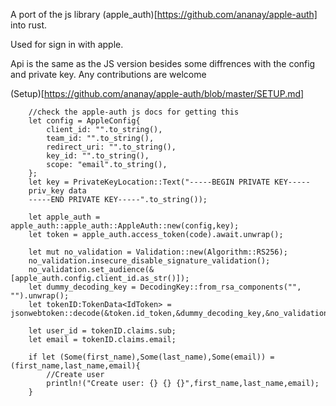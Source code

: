 A port of the js library (apple_auth)[https://github.com/ananay/apple-auth] into rust.

Used for sign in with apple. 

Api is the same as the JS version besides some diffrences with the config and private key. Any contributions are welcome

(Setup)[https://github.com/ananay/apple-auth/blob/master/SETUP.md]
```
    //check the apple-auth js docs for getting this
    let config = AppleConfig{ 
        client_id: "".to_string(), 
        team_id: "".to_string(), 
        redirect_uri: "".to_string(), 
        key_id: "".to_string(), 
        scope: "email".to_string(), 
    };
    let key = PrivateKeyLocation::Text("-----BEGIN PRIVATE KEY-----
    priv_key data
    -----END PRIVATE KEY-----".to_string());
    
    let apple_auth = apple_auth::apple_auth::AppleAuth::new(config,key);
    let token = apple_auth.access_token(code).await.unwrap();

    let mut no_validation = Validation::new(Algorithm::RS256);
    no_validation.insecure_disable_signature_validation();
    no_validation.set_audience(&[apple_auth.config.client_id.as_str()]);
    let dummy_decoding_key = DecodingKey::from_rsa_components("", "").unwrap();
    let tokenID:TokenData<IdToken> = jsonwebtoken::decode(&token.id_token,&dummy_decoding_key,&no_validation).unwrap();

    let user_id = tokenID.claims.sub;
    let email = tokenID.claims.email;
   
    if let (Some(first_name),Some(last_name),Some(email)) = (first_name,last_name,email){
        //Create user
        println!("Create user: {} {} {}",first_name,last_name,email);
    }

```
